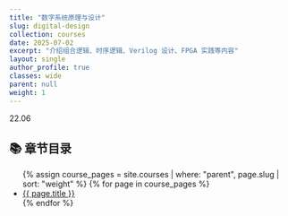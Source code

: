 ```yaml
---
title: "数字系统原理与设计"
slug: digital-design
collection: courses
date: 2025-07-02
excerpt: "介绍组合逻辑、时序逻辑、Verilog 设计、FPGA 实践等内容"
layout: single
author_profile: true
classes: wide
parent: null
weight: 1
---
```

22.06
## 📚 章节目录

<ul>
  {% assign course_pages = site.courses | where: "parent", page.slug | sort: "weight" %}
  {% for page in course_pages %}
    <li><a href="{{ page.url }}">{{ page.title }}</a></li>
  {% endfor %}
</ul>
